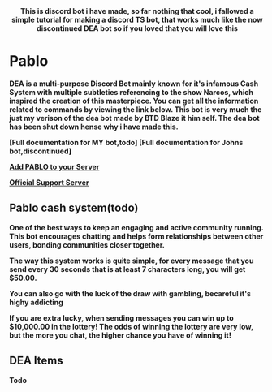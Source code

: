 <div align="center">
<strong> This is discord bot i have made, so far nothing that cool, i fallowed a simple tutorial for making a discord TS bot, that works much like the now discontinued DEA bot so if you loved that you will love this
</div>

# Pablo
DEA is a multi-purpose Discord Bot mainly known for it's infamous Cash System with multiple subtleties referencing to the show Narcos, which inspired the creation of this masterpiece. You can get all the information related to commands by viewing the link below. This bot is very much the just my verison of the dea bot made by BTD Blaze it him self. The dea bot has been shut down hense why i have made this.

[Full documentation for MY bot,todo]
[Full documentation for Johns bot,discontinued]

[Add PABLO to your Server](https://discordapp.com/oauth2/authorize?client_id=453635384560058369&scope=bot&permissions=8)

[Official Support Server](todo)
## Pablo cash system(todo)
One of the best ways to keep an engaging and active community running. This bot encourages chatting and helps form relationships between other users, bonding communities closer together.

The way this system works is quite simple, for every message that you send every 30 seconds that is at least 7 characters long, you will get $50.00.

You can also go with the luck of the draw with gambling, becareful it's highy addicting

If you are extra lucky, when sending messages you can win up to $10,000.00 in the lottery! The odds of winning the lottery are very low, but the more you chat, the higher chance you have of winning it!

## DEA Items
Todo
